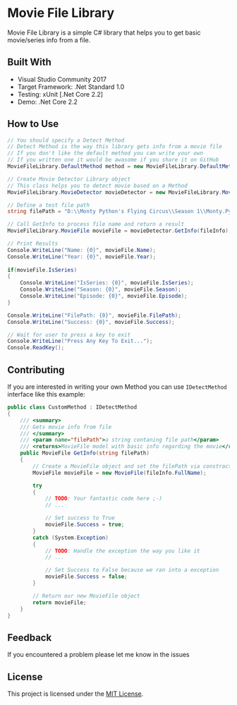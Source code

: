 # Movie File Library
Movie File Library is a simple C# library that helps you to get basic movie/series info from a file.

## Built With
- Visual Studio Community 2017
- Target Framework: .Net Standard 1.0 
- Testing: xUnit [.Net Core 2.2]
- Demo: .Net Core 2.2

## How to Use

```csharp
// You should specify a Detect Method
// Detect Method is the way this library gets info from a movie file
// If you don't like the default method you can write your own
// If you written one it would be awasome if you share it on GitHub
MovieFileLibrary.DefaultMethod method = new MovieFileLibrary.DefaultMethod();

// Create Movie Detector Library object
// This class helps you to detect movie based on a Method
MovieFileLibrary.MovieDetector movieDetector = new MovieFileLibrary.MovieDetector(method);

// Define a test file path
string filePath = "D:\\Monty Python's Flying Circus\\Season 1\\Monty.Pythons.Flying.Circus.S01.E01.avi";

// Call GetInfo to process file name and return a result
MovieFileLibrary.MovieFile movieFile = movieDetector.GetInfo(fileInfo);

// Print Results
Console.WriteLine("Name: {0}", movieFile.Name);
Console.WriteLine("Year: {0}", movieFile.Year);
    
if(movieFile.IsSeries)
{
    Console.WriteLine("IsSeries: {0}", movieFile.IsSeries);
    Console.WriteLine("Season: {0}", movieFile.Season);
    Console.WriteLine("Episode: {0}", movieFile.Episode);
}

Console.WriteLine("FilePath: {0}", movieFile.FilePath);
Console.WriteLine("Success: {0}", movieFile.Success);   

// Wait for user to press a key to exit
Console.WriteLine("Press Any Key To Exit...");
Console.ReadKey();
```

## Contributing
If you are interested in writing your own Method you can use ```IDetectMethod``` interface like this example:

```csharp
public class CustomMethod : IDetectMethod
{
    /// <summary>
    /// Gets movie info from file
    /// </summary>
    /// <param name="filePath">a string contaning file path</param>
    /// <returns>MovieFile model with basic info regarding the movie</returns>
    public MovieFile GetInfo(string filePath)
    {
        // Create a MovieFile object and set the filePath via constractor
        MovieFile movieFile = new MovieFile(fileInfo.FullName);

        try
        {
            // TODO: Your fantastic code here ;-)
            // ...

            // Set success to True
            movieFile.Success = true;
        }
        catch (System.Exception)
        {
            // TODO: Handle the exception the way you like it
            // ...

            // Set Success to False because we ran into a exception
            movieFile.Success = false;
        }

        // Return our new MovieFile object
        return movieFile;
    }
}
```

## Feedback
If you encountered a problem please let me know in the issues 

## License
This project is licensed under the [MIT License](https://github.com/peymanr34/moviefilelibrary/blob/master/LICENSE).